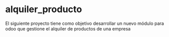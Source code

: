 # alquiler_producto

El siguiente proyecto tiene como objetivo desarrollar un nuevo módulo para odoo que gestione el alquiler de productos de una empresa